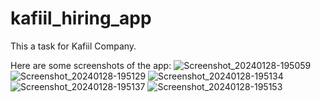 # kafiil_hiring_app

This a task for Kafiil Company.

Here are some screenshots of the app:
![Screenshot_20240128-195059](https://github.com/Abdelhadyelsaid/kafiil_task/assets/60577775/d5c5b5cb-0203-423a-9238-e16fabc54ad9)
![Screenshot_20240128-195129](https://github.com/Abdelhadyelsaid/kafiil_task/assets/60577775/6a32b5f3-a4fa-452a-82e5-e49e6e79ca7c)
![Screenshot_20240128-195134](https://github.com/Abdelhadyelsaid/kafiil_task/assets/60577775/321bdfb8-28bc-451d-9793-141b7a5d76cc)
![Screenshot_20240128-195137](https://github.com/Abdelhadyelsaid/kafiil_task/assets/60577775/086c03e7-7322-47cc-8035-94184a838c88)
![Screenshot_20240128-195153](https://github.com/Abdelhadyelsaid/kafiil_task/assets/60577775/aad8d30e-492b-4101-b769-9857b16b6572)
